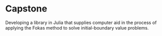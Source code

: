 # Capstone

Developing a library in Julia that supplies computer aid in the process of applying the Fokas method to solve initial-boundary value problems.
